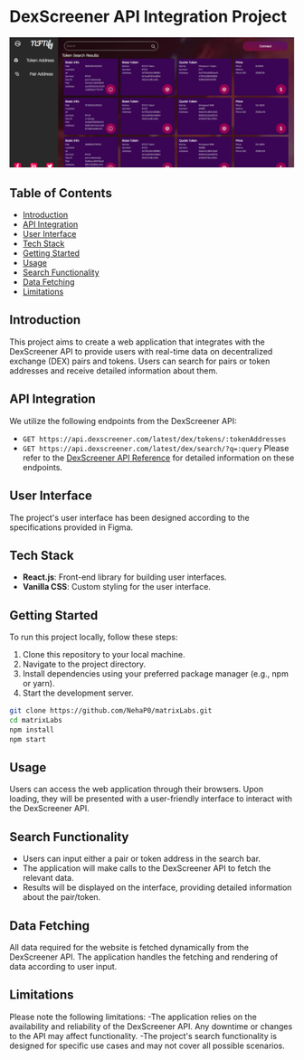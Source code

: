 # DexScreener API Integration Project
![Project Image](src/images/ScreenShot1.PNG)

## Table of Contents
- [Introduction](#introduction)
- [API Integration](#api-integration)
- [User Interface](#user-interface)
- [Tech Stack](#tech-stack)
- [Getting Started](#getting-started)
- [Usage](#usage)
- [Search Functionality](#search-functionality)
- [Data Fetching](#data-fetching)
- [Limitations](#limitations)

## Introduction
This project aims to create a web application that integrates with the DexScreener API to provide users with real-time data on decentralized exchange (DEX) pairs and tokens. Users can search for pairs or token addresses and receive detailed information about them.

## API Integration
We utilize the following endpoints from the DexScreener API:
- `GET https://api.dexscreener.com/latest/dex/tokens/:tokenAddresses`
- `GET https://api.dexscreener.com/latest/dex/search/?q=:query`
Please refer to the [DexScreener API Reference](https://docs.dexscreener.com/api/reference) for detailed information on these endpoints.

## User Interface
The project's user interface has been designed according to the specifications provided in Figma. 

## Tech Stack
- **React.js**: Front-end library for building user interfaces.
- **Vanilla CSS**: Custom styling for the user interface.

## Getting Started
To run this project locally, follow these steps:
1. Clone this repository to your local machine.
2. Navigate to the project directory.
3. Install dependencies using your preferred package manager (e.g., npm or yarn).
4. Start the development server.
```bash
git clone https://github.com/NehaP0/matrixLabs.git
cd matrixLabs
npm install
npm start
```

## Usage
Users can access the web application through their browsers. Upon loading, they will be presented with a user-friendly interface to interact with the DexScreener API.

## Search Functionality
- Users can input either a pair or token address in the search bar.
- The application will make calls to the DexScreener API to fetch the relevant data.
- Results will be displayed on the interface, providing detailed information about the pair/token.

## Data Fetching
All data required for the website is fetched dynamically from the DexScreener API. The application handles the fetching and rendering of data according to user input.

## Limitations

Please note the following limitations:
-The application relies on the availability and reliability of the DexScreener API. Any downtime or changes to the API may affect functionality.
-The project's search functionality is designed for specific use cases and may not cover all possible scenarios.
